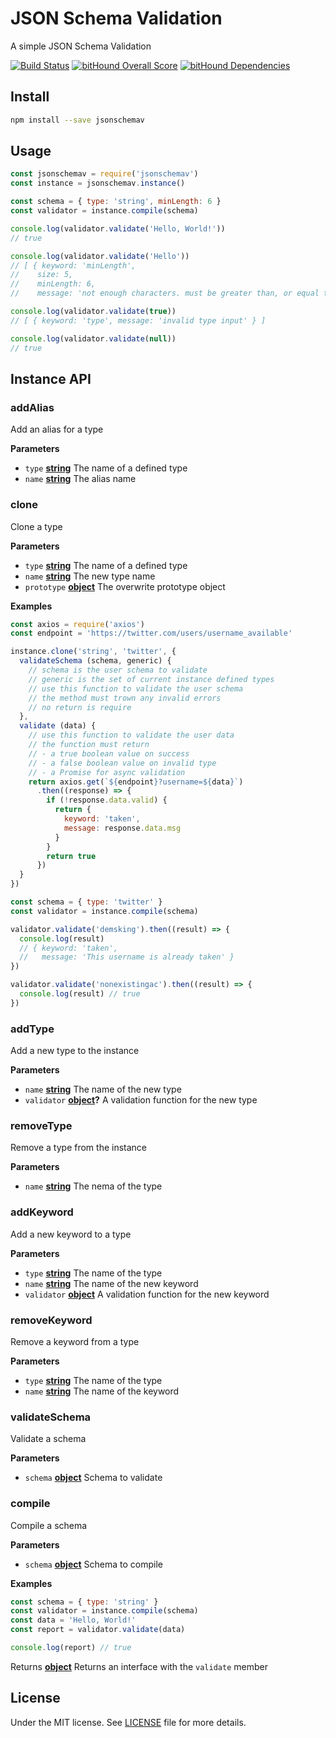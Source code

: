 # JSON Schema Validation

A simple JSON Schema Validation

[![Build Status](https://travis-ci.org/demsking/jsonschemav.svg?branch=master)](https://travis-ci.org/demsking/jsonschemav) [![bitHound Overall Score](https://www.bithound.io/github/demsking/jsonschemav/badges/score.svg)](https://www.bithound.io/github/demsking/jsonschemav) [![bitHound Dependencies](https://www.bithound.io/github/demsking/jsonschemav/badges/dependencies.svg)](https://www.bithound.io/github/demsking/jsonschemav/master/dependencies/npm)

## Install

```sh
npm install --save jsonschemav
```

## Usage

```javascript
const jsonschemav = require('jsonschemav')
const instance = jsonschemav.instance()

const schema = { type: 'string', minLength: 6 }
const validator = instance.compile(schema)

console.log(validator.validate('Hello, World!'))
// true

console.log(validator.validate('Hello'))
// [ { keyword: 'minLength',
//    size: 5,
//    minLength: 6,
//    message: 'not enough characters. must be greater than, or equal to, 6' } ]

console.log(validator.validate(true)) 
// [ { keyword: 'type', message: 'invalid type input' } ]

console.log(validator.validate(null))
// true
```

## Instance API

<!-- Generated by documentation.js. Update this documentation by updating the source code. -->

### addAlias

Add an alias for a type

**Parameters**

-   `type` **[string](https://developer.mozilla.org/en-US/docs/Web/JavaScript/Reference/Global_Objects/String)** The name of a defined type
-   `name` **[string](https://developer.mozilla.org/en-US/docs/Web/JavaScript/Reference/Global_Objects/String)** The alias name

### clone

Clone a type

**Parameters**

-   `type` **[string](https://developer.mozilla.org/en-US/docs/Web/JavaScript/Reference/Global_Objects/String)** The name of a defined type
-   `name` **[string](https://developer.mozilla.org/en-US/docs/Web/JavaScript/Reference/Global_Objects/String)** The new type name
-   `prototype` **[object](https://developer.mozilla.org/en-US/docs/Web/JavaScript/Reference/Global_Objects/Object)** The overwrite prototype object

**Examples**

```javascript
const axios = require('axios')
const endpoint = 'https://twitter.com/users/username_available'

instance.clone('string', 'twitter', {
  validateSchema (schema, generic) {
    // schema is the user schema to validate
    // generic is the set of current instance defined types
    // use this function to validate the user schema
    // the method must trown any invalid errors
    // no return is require
  },
  validate (data) {
    // use this function to validate the user data
    // the function must return
    // - a true boolean value on success
    // - a false boolean value on invalid type
    // - a Promise for async validation
    return axios.get(`${endpoint}?username=${data}`)
      .then((response) => {
        if (!response.data.valid) {
          return {
            keyword: 'taken',
            message: response.data.msg
          }
        }
        return true
      })
  }
})

const schema = { type: 'twitter' }
const validator = instance.compile(schema)

validator.validate('demsking').then((result) => {
  console.log(result)
  // { keyword: 'taken',
  //   message: 'This username is already taken' }
})

validator.validate('nonexistingac').then((result) => {
  console.log(result) // true
})
```

### addType

Add a new type to the instance

**Parameters**

-   `name` **[string](https://developer.mozilla.org/en-US/docs/Web/JavaScript/Reference/Global_Objects/String)** The name of the new type
-   `validator` **[object](https://developer.mozilla.org/en-US/docs/Web/JavaScript/Reference/Global_Objects/Object)?** A validation function for the new type

### removeType

Remove a type from the instance

**Parameters**

-   `name` **[string](https://developer.mozilla.org/en-US/docs/Web/JavaScript/Reference/Global_Objects/String)** The nema of the type

### addKeyword

Add a new keyword to a type

**Parameters**

-   `type` **[string](https://developer.mozilla.org/en-US/docs/Web/JavaScript/Reference/Global_Objects/String)** The name of the type
-   `name` **[string](https://developer.mozilla.org/en-US/docs/Web/JavaScript/Reference/Global_Objects/String)** The name of the new keyword
-   `validator` **[object](https://developer.mozilla.org/en-US/docs/Web/JavaScript/Reference/Global_Objects/Object)** A validation function for the new keyword

### removeKeyword

Remove a keyword from a type

**Parameters**

-   `type` **[string](https://developer.mozilla.org/en-US/docs/Web/JavaScript/Reference/Global_Objects/String)** The name of the type
-   `name` **[string](https://developer.mozilla.org/en-US/docs/Web/JavaScript/Reference/Global_Objects/String)** The name of the keyword

### validateSchema

Validate a schema

**Parameters**

-   `schema` **[object](https://developer.mozilla.org/en-US/docs/Web/JavaScript/Reference/Global_Objects/Object)** Schema to validate

### compile

Compile a schema

**Parameters**

-   `schema` **[object](https://developer.mozilla.org/en-US/docs/Web/JavaScript/Reference/Global_Objects/Object)** Schema to compile

**Examples**

```javascript
const schema = { type: 'string' }
const validator = instance.compile(schema)
const data = 'Hello, World!'
const report = validator.validate(data)

console.log(report) // true
```

Returns **[object](https://developer.mozilla.org/en-US/docs/Web/JavaScript/Reference/Global_Objects/Object)** Returns an interface with the `validate` member

## License

Under the MIT license. See [LICENSE](https://github.com/demsking/jsonschemav/blob/master/LICENSE) file for more details.
